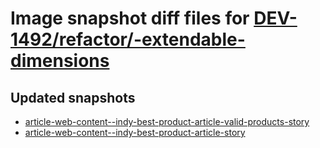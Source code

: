 # Image snapshot diff files for [DEV-1492/refactor/-extendable-dimensions](git@github.com:brightsitesconsulting/independent-web/pull/7672)

## Updated snapshots
- [article-web-content--indy-best-product-article-valid-products-story](./article-web-content--indy-best-product-article-valid-products-story)
- [article-web-content--indy-best-product-article-story](./article-web-content--indy-best-product-article-story)
